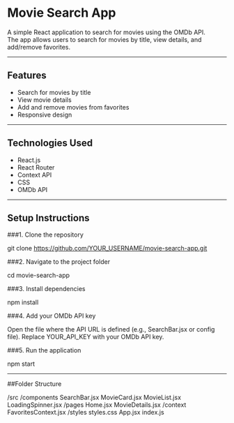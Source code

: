 # Movie Search App

A simple React application to search for movies using the OMDb API.  
The app allows users to search for movies by title, view details, and add/remove favorites.

---

## Features
- Search for movies by title
- View movie details
- Add and remove movies from favorites
- Responsive design

---

## Technologies Used
- React.js
- React Router
- Context API
- CSS
- OMDb API

---

## Setup Instructions

###1. Clone the repository

git clone https://github.com/YOUR_USERNAME/movie-search-app.git

###2. Navigate to the project folder

cd movie-search-app

###3. Install dependencies

npm install

###4. Add your OMDb API key

Open the file where the API URL is defined (e.g., SearchBar.jsx or config file).
Replace YOUR_API_KEY with your OMDb API key.

###5. Run the application

npm start

---

##Folder Structure

/src
  /components
    SearchBar.jsx
    MovieCard.jsx
    MovieList.jsx
    LoadingSpinner.jsx
  /pages
    Home.jsx
    MovieDetails.jsx
  /context
    FavoritesContext.jsx
  /styles
    styles.css
  App.jsx
  index.js
